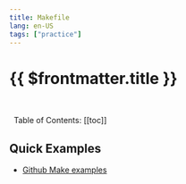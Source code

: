```yaml
---
title: Makefile
lang: en-US
tags: ["practice"]
---
```


# {{ $frontmatter.title }}

<TagBadge />

&nbsp;
&nbsp;

<!-- - Credits:
  - [htmlcheatsheet.com](https://htmlcheatsheet.com/) -->


&nbsp;
Table of Contents:
[[toc]]


##  Quick Examples

- [Github Make examples](https://github.com/NeneWang/CISC3140-make)

<table-code>


<table-row-code title="Hello World"  
code='
say_hello:
	echo "Hello World"
'/>


<table-row-code title="Class Folders Creator"  
code='
explain_code:
	@echo "This program will create the folders for your classess: ${FOLDERS}"
	@echo "plese input -  make generate  CN=[class Name] - to create the folders"
generate:
	@echo "Creating class folders for ${CN}..."
	mkdir ${CN}
	mkdir ${CN}/assigments
	mkdir ${CN}/lectures
	mkdir ${CN}/exams
	mkdir ${CN}/miscellaneous
clean:
	@echo "removing folders for ${CN}..."
	rm -r ${CM}/
'/>

</table-code>